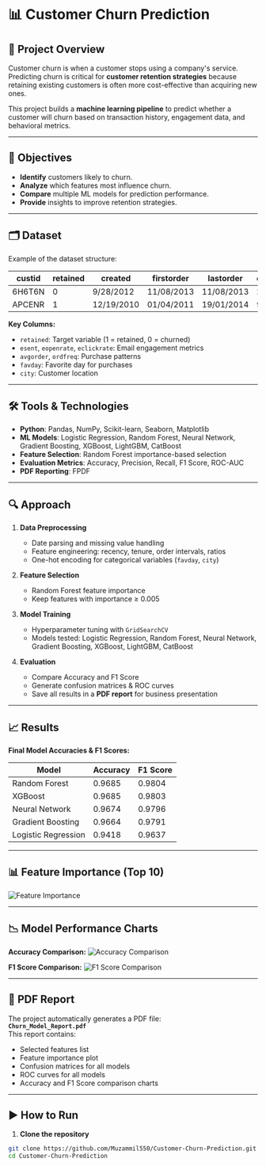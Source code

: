 # 📊 Customer Churn Prediction

## 📌 Project Overview
Customer churn is when a customer stops using a company's service.  
Predicting churn is critical for **customer retention strategies** because retaining existing customers is often more cost-effective than acquiring new ones.

This project builds a **machine learning pipeline** to predict whether a customer will churn based on transaction history, engagement data, and behavioral metrics.

---

## 🎯 Objectives
- **Identify** customers likely to churn.
- **Analyze** which features most influence churn.
- **Compare** multiple ML models for prediction performance.
- **Provide** insights to improve retention strategies.

---

## 🗂 Dataset
Example of the dataset structure:

| custid | retained | created    | firstorder | lastorder  | esent | eopenrate | eclickrate | avgorder | ordfreq | paperless | refill | doorstep | favday | city |
|--------|----------|------------|------------|------------|-------|-----------|------------|----------|---------|-----------|--------|----------|--------|------|
| 6H6T6N | 0        | 9/28/2012  | 11/08/2013 | 11/08/2013 | 29    | 100       | 3.45       | 14.52    | 0       | 0         | 0      | 0        | Monday | CHO  |
| APCENR | 1        | 12/19/2010 | 01/04/2011 | 19/01/2014 | 95    | 92.63     | 10.53      | 83.69    | 0.18    | 1         | 1      | 1        | Friday | CHO  |

**Key Columns:**
- `retained`: Target variable (1 = retained, 0 = churned)
- `esent`, `eopenrate`, `eclickrate`: Email engagement metrics
- `avgorder`, `ordfreq`: Purchase patterns
- `favday`: Favorite day for purchases
- `city`: Customer location

---

## 🛠 Tools & Technologies
- **Python**: Pandas, NumPy, Scikit-learn, Seaborn, Matplotlib
- **ML Models**: Logistic Regression, Random Forest, Neural Network, Gradient Boosting, XGBoost, LightGBM, CatBoost
- **Feature Selection**: Random Forest importance-based selection
- **Evaluation Metrics**: Accuracy, Precision, Recall, F1 Score, ROC-AUC
- **PDF Reporting**: FPDF

---

## 🔍 Approach
1. **Data Preprocessing**
   - Date parsing and missing value handling
   - Feature engineering: recency, tenure, order intervals, ratios
   - One-hot encoding for categorical variables (`favday`, `city`)

2. **Feature Selection**
   - Random Forest feature importance
   - Keep features with importance ≥ 0.005

3. **Model Training**
   - Hyperparameter tuning with `GridSearchCV`
   - Models tested: Logistic Regression, Random Forest, Neural Network, Gradient Boosting, XGBoost, LightGBM, CatBoost

4. **Evaluation**
   - Compare Accuracy and F1 Score
   - Generate confusion matrices & ROC curves
   - Save all results in a **PDF report** for business presentation

---

## 📈 Results

**Final Model Accuracies & F1 Scores:**

| Model              | Accuracy | F1 Score |
|--------------------|----------|----------|
| Random Forest      | 0.9685   | 0.9804   |
| XGBoost            | 0.9685   | 0.9803   |
| Neural Network     | 0.9674   | 0.9796   |
| Gradient Boosting  | 0.9664   | 0.9791   |
| Logistic Regression| 0.9418   | 0.9637   |

---

## 📊 Feature Importance (Top 10)

![Feature Importance](visualizations/top_features.png)

---

## 📉 Model Performance Charts

**Accuracy Comparison:**
![Accuracy Comparison](visualizations/model_accuracy.png)

**F1 Score Comparison:**
![F1 Score Comparison](visualizations/model_f1_score.png)

---

## 📄 PDF Report
The project automatically generates a PDF file:  
**`Churn_Model_Report.pdf`**  
This report contains:
- Selected features list
- Feature importance plot
- Confusion matrices for all models
- ROC curves for all models
- Accuracy and F1 Score comparison charts

---

## ▶️ How to Run
1. **Clone the repository**
```bash
git clone https://github.com/Muzammil550/Customer-Churn-Prediction.git
cd Customer-Churn-Prediction

